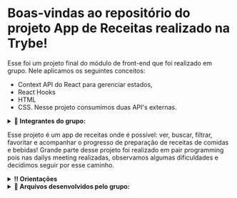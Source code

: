 # Boas-vindas ao repositório do projeto App de Receitas realizado na Trybe!

Esse foi um projeto final do módulo de front-end que foi realizado em grupo. Nele aplicamos os seguintes conceitos:
- Context API do React para gerenciar estados,
- React Hooks
- HTML  
- CSS.
Nesse projeto consumimos duas API's externas.

<details>
<summary><strong>👥 Integrantes do grupo:</strong></summary><br />
<ul>
  <li><a href="https://www.linkedin.com/in/ricielli-costa/"> Ricielli Costa </a></li>
  <li><a href="https://www.linkedin.com/in/carlosparaujo/"> Carlos Alberto P. Araújo </a></li>
  <li><a href="https://www.linkedin.com/in/pedro-santana-dev/"> Pedro Santana </a></li>
</ul>
</details>
  
Esse projeto é um app de receitas onde é possível: ver, buscar, filtrar, favoritar e acompanhar o progresso de preparação de receitas de comidas e bebidas!
Grande parte desse projeto foi realizado em pair programming pois nas dailys meeting realizadas, observamos algumas dificuldades e decidimos seguir por esse caminho.

   <details>
   <summary><strong>‼️ Orientações</strong></summary><br />

  1. Clone o repositório

  - Use o comando: `git clone git@github.com:tryber/sd-023-a-project-recipes-app.git`.
  - Entre na pasta do repositório que você acabou de clonar:
    - `cd sd-023-a-project-recipes-app
  
  2. Instale as dependências e inicialize o projeto

  - Instale as dependências:
    - `npm install`
  - Inicialize o projeto:
    - `npm start
  
    <details><summary><b> Rotas</b></summary>

      * Tela de login: `/`;
      * Tela principal de receitas de comidas: `/meals`;
      * Tela principal de receitas de bebidas: `/drinks`;
      * Tela de detalhes de uma receita de comida: `/meals/{id-da-receita}`;
      * Tela de detalhes de uma receita de bebida: `/drinks/{id-da-receita}`;
      * Tela de receita em progresso de comida: `/meals/{id-da-receita}/in-progress`;
      * Tela de receita em progresso de bebida: `/drinks/{id-da-receita}/in-progress`;
      * Tela de perfil: `/profile`;
      * Tela de receitas feitas: `/done-recipes`;
      * Tela de receitas favoritas: `/favorite-recipes`.
      </details>

</details>


<details>
<summary><strong>💾 Arquivos desenvolvidos pelo grupo:</strong></summary><br />
- src/App.js<br />
- src/App.css<br />
- src/components/Drinks.jsx<br />
- src/components/DrinksDetail.jsx<br />
- src/components/Footer.jsx<br />
- src/components/Header.jsx<br />
- src/components/Meals.jsx<br />
- src/components/MealsDetail.jsx<br />
- src/components/SearchBar.jsx<br />
- src/context/RecipesContext.js<br />
- src/context/RecipesProvider.jsx<br />
- src/css/Footer.css<br />
- src/css/Header.css<br />
- src/css/Recipes.css<br />
- src/css/RecipesDetails.css<br />
- src/css/RecipesInProgress.css<br />
- src/pages/DoneRecipes.jsx<br />
- src/pages/FavoriteRecipes.jsx<br />
- src/pages/Login.jsx<br />
- src/pages/Profile.jsx<br />
- src/pages/RecipeDetails.jsx<br />
- src/pages/RecipeInProgress.jsx<br />
- src/pages/Recipes.jsx<br />
- src/services/recipesAPI.js<br />
- src/tests/DoneRecipes.test.js<br />
- src/tests/FavoriteRecipes.test.js<br />
- src/tests/Header.test.js<br />
- src/tests/Login.test.js<br />
- src/tests/Profile.test.js<br />
- src/tests/RecipeDetails.test.js<br />
- src/tests/RecipeInProgress.test.js<br />
- src/tests/Recipes.test.js<br />
- src/tests/SearchBar.test.js<br />
- src/tests/helpers/renderPath.js<br />
- src/tests/helpers/renderWithRouter.js<br />
- src/tests/mocks/mealsData.js<br />
- src/tests/mocks/mockFetch.js<br />
- src/tests/mocks/storageDefault.js<br />
- src/tests/mocks/vegetarianMeals.js<br />
</details>

<!-- Olá, Tryber!
Esse é apenas um arquivo inicial para o README do seu projeto.
É essencial que você preencha esse documento por conta própria, ok?
Não deixe de usar nossas dicas de escrita de README de projetos, e deixe sua criatividade brilhar!
:warning: IMPORTANTE: você precisa deixar nítido:
- quais arquivos/pastas foram desenvolvidos por você; 
- quais arquivos/pastas foram desenvolvidos por outra pessoa estudante;
- quais arquivos/pastas foram desenvolvidos pela Trybe.
-->
